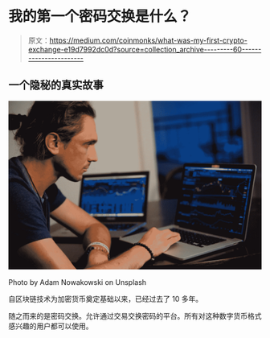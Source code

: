 # 我的第一个密码交换是什么？

> 原文：<https://medium.com/coinmonks/what-was-my-first-crypto-exchange-e19d7992dc0d?source=collection_archive---------60----------------------->

## 一个隐秘的真实故事

![](img/3e0b837328154ac6b96b1173a3eec1f8.png)

Photo by Adam Nowakowski on Unsplash

自区块链技术为加密货币奠定基础以来，已经过去了 10 多年。

随之而来的是密码交换。允许通过交易交换密码的平台。所有对这种数字货币格式感兴趣的用户都可以使用。